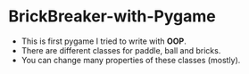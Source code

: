 # BrickBreaker-with-Pygame

- This is first pygame I tried to write with **OOP**.
- There are different classes for paddle, ball and bricks. 
- You can change many properties of these classes (mostly).


